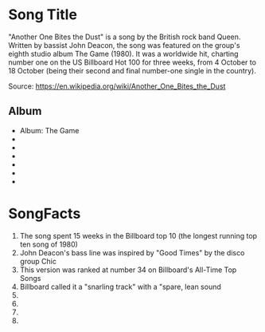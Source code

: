 # Song Title

"Another One Bites the Dust" is a song by the British rock band Queen. Written by bassist John Deacon, the song was featured on the group's eighth studio album The Game (1980). It was a worldwide hit, charting number one on the US Billboard Hot 100 for three weeks, from 4 October to 18 October (being their second and final number-one single in the country).

Source: https://en.wikipedia.org/wiki/Another_One_Bites_the_Dust

## Album

- Album: The Game
- 
- 
- 
- 
- 
- 

# SongFacts

1. The song spent 15 weeks in the Billboard top 10 (the longest running top ten song of 1980)
2. John Deacon's bass line was inspired by "Good Times" by the disco group Chic
3. This version was ranked at number 34 on Billboard's All-Time Top Songs
4. Billboard called it a "snarling track" with a "spare, lean sound
5. 
6.
7.
8.
